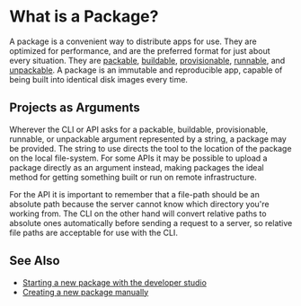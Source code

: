 # What is a Package?

A package is a convenient way to distribute apps for use. They are 
optimized for performance, and are the preferred format for just about every situation. They are [packable](../../general/packable), 
[buildable](../../general/buildable), 
[provisionable](../../general/provisionable), 
[runnable](../../general/runnable), and 
[unpackable](../../general/unpackable). A package is an immutable and 
reproducible app, capable of being built into identical disk images 
every time.

## Projects as Arguments

Wherever the CLI or API asks for a packable, buildable, provisionable, runnable, or unpackable argument represented by a string, a package may be provided. The string to use directs the tool to the location of the package on the local file-system. For some APIs it may be possible to 
upload a package directly as an argument instead, making packages the 
ideal method for getting something built or run on remote infrastructure.

For the API it is important to remember that a file-path should be an absolute path because the server cannot know which directory you're working from. The CLI on the other hand will convert relative paths to absolute ones automatically before sending a request to a server, so relative file paths are acceptable for use with the CLI.

## See Also 

* [Starting a new package with the developer studio](../../../studio/projects/pack)
* [Creating a new package manually](../creation)